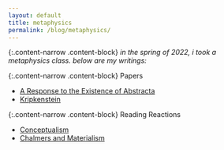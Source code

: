 ```yaml
---
layout: default
title: metaphysics
permalink: /blog/metaphysics/
---
```


{:.content-narrow .content-block}
*in the spring of 2022, i took a metaphysics class. below are my writings:*

{:.content-narrow .content-block}
Papers
- [A Response to the Existence of Abstracta](https://lailacj.github.io/pdfs/papers/johnston_abstracta.pdf)
- [Kripkenstein](https://lailacj.github.io/pdfs/papers/johnston_kripkenstein.pdf)              

{:.content-narrow .content-block}
Reading Reactions
- [Conceptualism](https://lailacj.github.io/pdfs/papers/johnston_conceptualism.pdf)
- [Chalmers and Materialism](https://lailacj.github.io/pdfs/papers/materialism.pdf)    